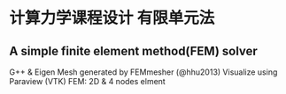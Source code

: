 # 计算力学课程设计 有限单元法
## A simple finite element method(FEM) solver

G++ & Eigen
Mesh generated by FEMmesher (@hhu2013)
Visualize using Paraview (VTK)
FEM: 2D & 4 nodes elment
